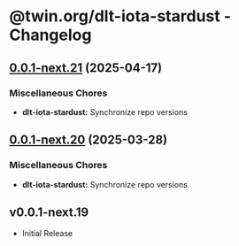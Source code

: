# @twin.org/dlt-iota-stardust - Changelog

## [0.0.1-next.21](https://github.com/twinfoundation/dlt/compare/dlt-iota-stardust-v0.0.1-next.20...dlt-iota-stardust-v0.0.1-next.21) (2025-04-17)


### Miscellaneous Chores

* **dlt-iota-stardust:** Synchronize repo versions

## [0.0.1-next.20](https://github.com/twinfoundation/dlt/compare/dlt-iota-stardust-v0.0.1-next.19...dlt-iota-stardust-v0.0.1-next.20) (2025-03-28)


### Miscellaneous Chores

* **dlt-iota-stardust:** Synchronize repo versions

## v0.0.1-next.19

- Initial Release
